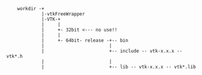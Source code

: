         workdir -+  
                 |-vtkFreeWrapper  
                 |-VTK-+  
                 |     |  
                 |     +- 32bit <--- no use!!  
                 |     |  
                 |     +- 64bit- release -+-- bin  
                 |                        |  
                 |                        +-- include -- vtk-x.x.x -- vtk*.h  
                 |                        |  
                 |                        +-- lib -- vtk-x.x.x -- vtk*.lib  
